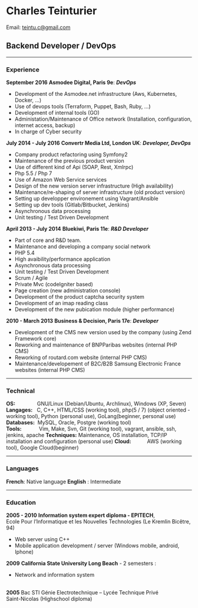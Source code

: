 # Charles Teinturier
Email: teintu.c@gmail.com
## Backend Developer / DevOps

------
### Experience
__September 2016__
__Asmodee Digital, Paris 9e__: __*DevOps*__

- Development of the Asmodee.net infrastructure (Aws, Kubernetes, Docker, ...)
- Use of devops tools (Terraform, Puppet, Bash, Ruby, ...)
- Development of internal tools (GO)
- Administation/Maintenance of Office network (Installation, configuration, internet access, backup)
- In charge of Cyber security

__July 2014 - July 2016__
__Convertr Media Ltd, London UK__: __*Developer, DevOps*__

- Company product refactoring using Symfony2
- Maintenance of the previous product version
- Use of different kind of Api (SOAP, Rest, Xmlrpc)
- Php 5.5 / Php 7
- Use of Amazon Web Service services
- Design of the new version server infrastructure (High availability)
- Maintenance/re-shaping of server infrastructure (old product version)
- Setting up developper environement using Vagrant/Ansible
- Setting up dev tools (Gitlab/Bitbucket, Jenkins)
- Asynchronous data processing
- Unit testing / Test Driven Development

__April 2013 - July 2014__
__Bluekiwi, Paris 11e__: __*R&D Developer*__

- Part of core and R&D team.
- Maintenance and developing a company social network
- PHP 5.4
- High avaibility/performance application
- Asynchronous data processing
- Unit testing / Test Driven Development
- Scrum / Agile
- Private Mvc (codeIgniter based)
- Page creation (new administration console)
- Development of the product captcha security system
- Development of an imap reading class
- Development of the new pubication module (higher
performance)

__2010 - March 2013__
__Business & Decision, Paris 17e__: __*Developer*__

- Development of the CMS new version used by the company
(using Zend Framework core)
- Reworking and maintenance of BNPParibas websites
(internal PHP CMS)
- Reworking of routard.com website (internal PHP CMS)
- Maintenance/developement of B2C/B2B Samsung
Electronic France websites (internal PHP CMS)

------

### Technical

__OS:__&nbsp;&nbsp;&nbsp;&nbsp;&nbsp;&nbsp;&nbsp;&nbsp;&nbsp;&nbsp;&nbsp;&nbsp;&nbsp;&nbsp;&nbsp;GNU/Linux (Debian/Ubuntu, Archlinux), Windows (XP, Seven)
__Langages:__&nbsp;&nbsp;&nbsp;C, C++, HTML/CSS (working tool), php(5 / 7)
(object oriented - working tool), Python (personal use), GoLang(beginner, personal use)
__Databases:__&nbsp;&nbsp;MySQL, Oracle, Postgre (working tool)<br>
__Tools:__&nbsp;&nbsp;&nbsp;&nbsp;&nbsp;&nbsp;&nbsp;&nbsp;&nbsp;&nbsp;&nbsp;&nbsp;Vim, Make, Svn, Git (working tool), vagrant, ansible, ssh, jenkins, apache
__Techniques:__&nbsp;Maintenance, OS installation, TCP/IP installation and
configuration (personal use)
__Cloud:__&nbsp;&nbsp;&nbsp;&nbsp;&nbsp;&nbsp;&nbsp;&nbsp;&nbsp;&nbsp;&nbsp;AWS (working tool), Google Cloud(beginner)

------

### Languages

__French__: Native language
__English__ : Intermediate

-------

### Education

__2005 - 2010__
__Information system expert diploma - EPITECH__,<br>Ecole
Pour l’Informatique et les Nouvelles Technologies (Le
Kremlin Bicêtre, 94)
- Web server using C++
- Mobile application development / server (Windows mobile,
android, Iphone)

 __2009__
 __California State University Long Beach__ - 2 semesters :<br>
- Network and information system<br><br>

__2005__
 Bac STI Génie Electrotechnique – Lycée Technique Privé<br>
Saint-Nicolas (Highschool diploma)
